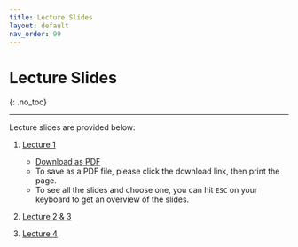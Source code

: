 ```yaml
---
title: Lecture Slides
layout: default
nav_order: 99
---
```


# Lecture Slides
{: .no_toc}

---

Lecture slides are provided below:

1. [Lecture 1](https://cse140l.github.io/fa24-lectures/lecture_slides/lecture_1.html)
    - [Download as PDF](https://cse140l.github.io/fa24-lectures/lecture_slides/lecture_1.html?print-pdf)
    - To save as a PDF file, please click the download link, then print the page.
    - To see all the slides and choose one, you can hit `ESC` on your keyboard to get an overview of the slides.

2. [Lecture 2 & 3](https://docs.google.com/presentation/d/1-JIhgXuBowfZhHiSf_sruf2iTUIJHRBZ/edit?usp=sharing&ouid=117025573451423217663&rtpof=true&sd=true)

3. [Lecture 4](https://docs.google.com/presentation/d/11c6_BuW94viVkY2xrSv2KoAVQPshkCrW/edit?usp=sharing&ouid=113086848396961671481&rtpof=true&sd=true)
